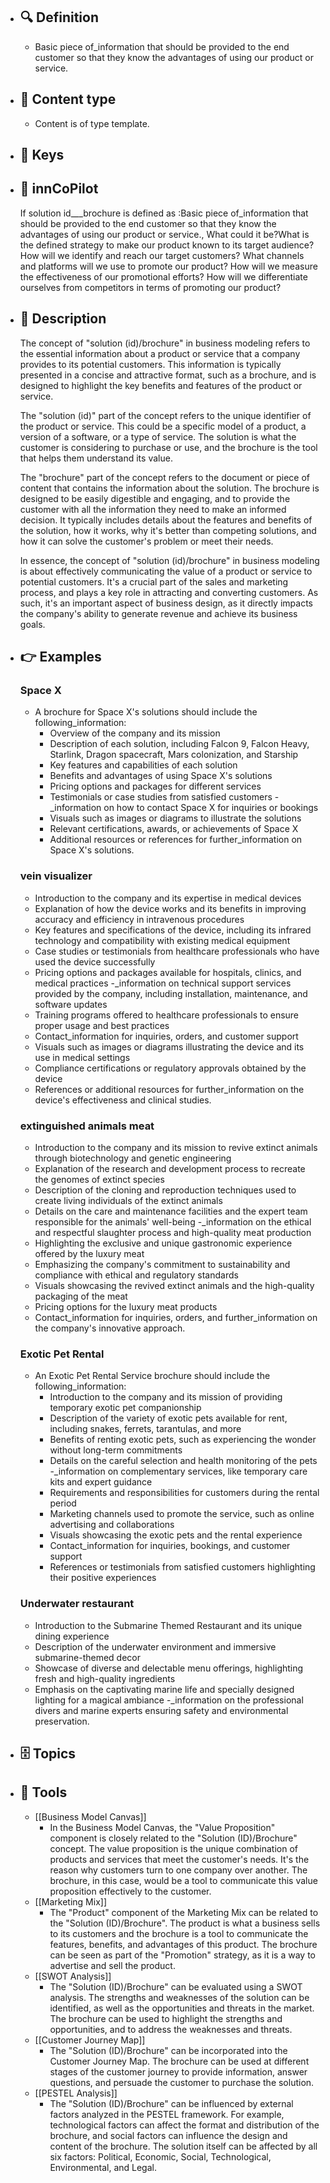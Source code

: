 - ## 🔍 Definition
  - Basic piece of_information that should be provided to the end customer so that they know the advantages of using our product or service.
- ## 📰 Content type 
  - Content is of type template.
  
- ## 🔑 Keys
  
- ## 🤖 innCoPilot
  If solution id___brochure is defined as :Basic piece of_information that should be provided to the end customer so that they know the advantages of using our product or service., What could it be?What is the defined strategy to make our product known to its target audience?
  How will we identify and reach our target customers?
  What channels and platforms will we use to promote our product?
  How will we measure the effectiveness of our promotional efforts?
  How will we differentiate ourselves from competitors in terms of promoting our product?
- ## 📖 Description
  The concept of "solution (id)/brochure" in business modeling refers to the essential information about a product or service that a company provides to its potential customers. This information is typically presented in a concise and attractive format, such as a brochure, and is designed to highlight the key benefits and features of the product or service.
  
  The "solution (id)" part of the concept refers to the unique identifier of the product or service. This could be a specific model of a product, a version of a software, or a type of service. The solution is what the customer is considering to purchase or use, and the brochure is the tool that helps them understand its value.
  
  The "brochure" part of the concept refers to the document or piece of content that contains the information about the solution. The brochure is designed to be easily digestible and engaging, and to provide the customer with all the information they need to make an informed decision. It typically includes details about the features and benefits of the solution, how it works, why it's better than competing solutions, and how it can solve the customer's problem or meet their needs.
  
  In essence, the concept of "solution (id)/brochure" in business modeling is about effectively communicating the value of a product or service to potential customers. It's a crucial part of the sales and marketing process, and plays a key role in attracting and converting customers. As such, it's an important aspect of business design, as it directly impacts the company's ability to generate revenue and achieve its business goals.
- ## 👉 Examples
  ### Space X
  - A brochure for Space X's solutions should include the following_information:
  	- Overview of the company and its mission
  	- Description of each solution, including Falcon 9, Falcon Heavy, Starlink, Dragon spacecraft, Mars colonization, and Starship
  	- Key features and capabilities of each solution
  	- Benefits and advantages of using Space X's solutions
  	- Pricing options and packages for different services
  	- Testimonials or case studies from satisfied customers
  	-_information on how to contact Space X for inquiries or bookings
  	- Visuals such as images or diagrams to illustrate the solutions
  	- Relevant certifications, awards, or achievements of Space X
  	- Additional resources or references for further_information on Space X's solutions.
  ### vein visualizer
  - Introduction to the company and its expertise in medical devices
  - Explanation of how the device works and its benefits in improving accuracy and efficiency in intravenous procedures
  - Key features and specifications of the device, including its infrared technology and compatibility with existing medical equipment
  - Case studies or testimonials from healthcare professionals who have used the device successfully
  - Pricing options and packages available for hospitals, clinics, and medical practices
  -_information on technical support services provided by the company, including installation, maintenance, and software updates
  - Training programs offered to healthcare professionals to ensure proper usage and best practices
  - Contact_information for inquiries, orders, and customer support
  - Visuals such as images or diagrams illustrating the device and its use in medical settings
  - Compliance certifications or regulatory approvals obtained by the device
  - References or additional resources for further_information on the device's effectiveness and clinical studies.
  ### extinguished animals meat
  - Introduction to the company and its mission to revive extinct animals through biotechnology and genetic engineering
  - Explanation of the research and development process to recreate the genomes of extinct species
  - Description of the cloning and reproduction techniques used to create living individuals of the extinct animals
  - Details on the care and maintenance facilities and the expert team responsible for the animals' well-being
  -_information on the ethical and respectful slaughter process and high-quality meat production
  - Highlighting the exclusive and unique gastronomic experience offered by the luxury meat
  - Emphasizing the company's commitment to sustainability and compliance with ethical and regulatory standards
  - Visuals showcasing the revived extinct animals and the high-quality packaging of the meat
  - Pricing options for the luxury meat products
  - Contact_information for inquiries, orders, and further_information on the company's innovative approach.
  ### Exotic Pet Rental
  - An Exotic Pet Rental Service brochure should include the following_information:
  	- Introduction to the company and its mission of providing temporary exotic pet companionship
  	- Description of the variety of exotic pets available for rent, including snakes, ferrets, tarantulas, and more
  	- Benefits of renting exotic pets, such as experiencing the wonder without long-term commitments
  	- Details on the careful selection and health monitoring of the pets
  	-_information on complementary services, like temporary care kits and expert guidance
  	- Requirements and responsibilities for customers during the rental period
  	- Marketing channels used to promote the service, such as online advertising and collaborations
  	- Visuals showcasing the exotic pets and the rental experience
  	- Contact_information for inquiries, bookings, and customer support
  	- References or testimonials from satisfied customers highlighting their positive experiences
  ### Underwater restaurant
  - Introduction to the Submarine Themed Restaurant and its unique dining experience
  - Description of the underwater environment and immersive submarine-themed decor
  - Showcase of diverse and delectable menu offerings, highlighting fresh and high-quality ingredients
  - Emphasis on the captivating marine life and specially designed lighting for a magical ambiance
  -_information on the professional divers and marine experts ensuring safety and environmental preservation.
- ## 🗄️ Topics
  
- ## 🧰 Tools
  - [[Business Model Canvas]]
    - In the Business Model Canvas, the "Value Proposition" component is closely related to the "Solution (ID)/Brochure" concept. The value proposition is the unique combination of products and services that meet the customer's needs. It's the reason why customers turn to one company over another. The brochure, in this case, would be a tool to communicate this value proposition effectively to the customer.
  - [[Marketing Mix]]
    - The "Product" component of the Marketing Mix can be related to the "Solution (ID)/Brochure". The product is what a business sells to its customers and the brochure is a tool to communicate the features, benefits, and advantages of this product. The brochure can be seen as part of the "Promotion" strategy, as it is a way to advertise and sell the product.
  - [[SWOT Analysis]]
    - The "Solution (ID)/Brochure" can be evaluated using a SWOT analysis. The strengths and weaknesses of the solution can be identified, as well as the opportunities and threats in the market. The brochure can be used to highlight the strengths and opportunities, and to address the weaknesses and threats.
  - [[Customer Journey Map]]
    - The "Solution (ID)/Brochure" can be incorporated into the Customer Journey Map. The brochure can be used at different stages of the customer journey to provide information, answer questions, and persuade the customer to purchase the solution.
  - [[PESTEL Analysis]]
    - The "Solution (ID)/Brochure" can be influenced by external factors analyzed in the PESTEL framework. For example, technological factors can affect the format and distribution of the brochure, and social factors can influence the design and content of the brochure. The solution itself can be affected by all six factors: Political, Economic, Social, Technological, Environmental, and Legal.
